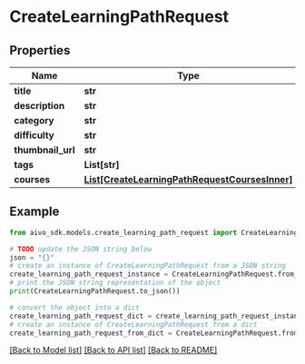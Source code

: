 # CreateLearningPathRequest


## Properties

Name | Type | Description | Notes
------------ | ------------- | ------------- | -------------
**title** | **str** |  | 
**description** | **str** |  | 
**category** | **str** |  | 
**difficulty** | **str** |  | [optional] 
**thumbnail_url** | **str** |  | [optional] 
**tags** | **List[str]** |  | [optional] 
**courses** | [**List[CreateLearningPathRequestCoursesInner]**](CreateLearningPathRequestCoursesInner.md) |  | 

## Example

```python
from aivo_sdk.models.create_learning_path_request import CreateLearningPathRequest

# TODO update the JSON string below
json = "{}"
# create an instance of CreateLearningPathRequest from a JSON string
create_learning_path_request_instance = CreateLearningPathRequest.from_json(json)
# print the JSON string representation of the object
print(CreateLearningPathRequest.to_json())

# convert the object into a dict
create_learning_path_request_dict = create_learning_path_request_instance.to_dict()
# create an instance of CreateLearningPathRequest from a dict
create_learning_path_request_from_dict = CreateLearningPathRequest.from_dict(create_learning_path_request_dict)
```
[[Back to Model list]](../README.md#documentation-for-models) [[Back to API list]](../README.md#documentation-for-api-endpoints) [[Back to README]](../README.md)


